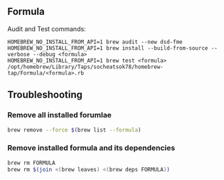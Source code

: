 ## Formula

Audit and Test commands:
```
HOMEBREW_NO_INSTALL_FROM_API=1 brew audit --new dsd-fme
HOMEBREW_NO_INSTALL_FROM_API=1 brew install --build-from-source --verbose --debug <formula>
HOMEBREW_NO_INSTALL_FROM_API=1 brew test <formula>
/opt/homebrew/Library/Taps/socheatsok78/homebrew-tap/Formula/<formula>.rb
```


## Troubleshooting

### Remove all installed forumlae
```sh
brew remove --force $(brew list --formula)
```

### Remove installed formula and its dependencies
```sh
brew rm FORMULA
brew rm $(join <(brew leaves) <(brew deps FORMULA))
```
